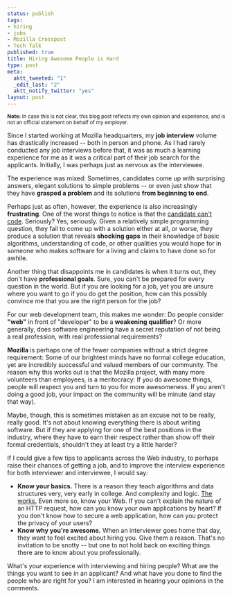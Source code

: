 ```yaml
--- 
status: publish
tags: 
- hiring
- jobs
- Mozilla Crosspost
- Tech Talk
published: true
title: Hiring Awesome People is Hard
type: post
meta: 
  aktt_tweeted: "1"
  _edit_last: "2"
  aktt_notify_twitter: "yes"
layout: post
---
```

<small><strong>Note:</strong> In case this is not clear, this blog post reflects my own opinion and experience, and is not an official statement on behalf of my employer.</small>

Since I started working at Mozilla headquarters, my <strong>job interview</strong> volume has drastically increased -- both in person and phone. As I had rarely conducted any job interviews before that, it was as much a learning experience for me as it was a critical part of their job search for the applicants. Initially, I was perhaps just as nervous as the interviewee.

The experience was mixed: Sometimes, candidates come up with surprising answers, elegant solutions to simple problems -- or even just show that they have <strong>grasped a problem</strong> and its solutions <strong>from beginning to end</strong>.

Perhaps just as often, however, the experience is also increasingly <strong>frustrating</strong>. One of the worst things to notice is that the <a href="http://www.codinghorror.com/blog/2007/02/why-cant-programmers-program.html">candidate can't code</a>. Seriously? Yes, seriously. Given a relatively simple programming question, they fail to come up with a solution either at all, or worse, they produce a solution that reveals <strong>shocking gaps</strong> in their knowledge of basic algorithms, understanding of code, or other qualities you would hope for in someone who makes software for a living and claims to have done so for awhile.

Another thing that disappoints me in candidates is when it turns out, they don't have <strong>professional goals</strong>. Sure, you can't be prepared for every question in the world. But if you are looking for a job, yet you are unsure where you want to go if you do get the position, how can this possibly convince me that you are the right person for the job?

For our web development team, this makes me wonder: Do people consider <strong>"web"</strong> in front of "developer" to be a <strong>weakening qualifier</strong>? Or more generally, does software engineering have a secret reputation of not being a real profession, with real professional requirements? 

<strong>Mozilla</strong> is perhaps one of the fewer companies without a strict degree requirement: Some of our brightest minds have no formal college education, yet are incredibly successful and valued members of our community. The reason why this works out is that the Mozilla project, with many more volunteers than employees, is a meritocracy: If you do awesome things, people will respect you and turn to you for more awesomeness. If you aren't doing a good job, your impact on the community will be minute (and stay that way).

Maybe, though, this is sometimes mistaken as an excuse not to be really, really good. It's not about knowing everything there is about writing software. But if they are applying for one of the best positions in the industry, where they have to earn their respect rather than show off their formal credentials, shouldn't they at least try a little harder?

If I could give a few tips to applicants across the Web industry, to perhaps raise their chances of getting a job, and to improve the interview experience for both interviewer and interviewee, I would say:
<ul>
	<li><strong>Know your basics.</strong> There is a reason they teach algorithms and data structures very, very early in college. And complexity and logic. <a href="http://sites.google.com/site/steveyegge2/five-essential-phone-screen-questions">The works.</a> Even more so, know your Web. If you can't explain the nature of an HTTP request, how can you know your own applications by heart? If you don't know how to secure a web application, how can you protect the privacy of your users?</li>
	<li><strong>Know why you're awesome.</strong> When an interviewer goes home that day, they want to feel excited about hiring you. Give them a reason. That's no invitation to be snotty -- but one to not hold back on exciting things there are to know about you professionally.</li>
</ul>

What's <em>your</em> experience with interviewing and hiring people? What are the things you want to see in an applicant? And what have you done to find the people who are right for you? I am interested in hearing your opinions in the comments.
